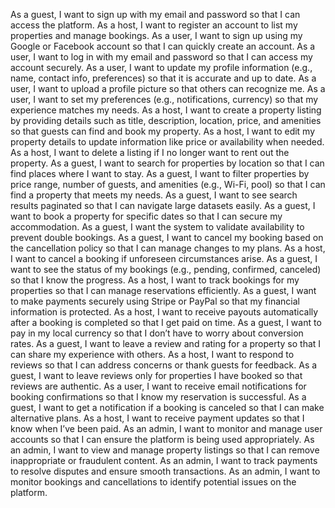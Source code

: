As a guest, I want to sign up with my email and password so that I can access the platform.
As a host, I want to register an account to list my properties and manage bookings.
As a user, I want to sign up using my Google or Facebook account so that I can quickly create an account.
As a user, I want to log in with my email and password so that I can access my account securely.
As a user, I want to update my profile information (e.g., name, contact info, preferences) so that it is accurate and up to date.
As a user, I want to upload a profile picture so that others can recognize me.
As a user, I want to set my preferences (e.g., notifications, currency) so that my experience matches my needs.
As a host, I want to create a property listing by providing details such as title, description, location, price, and amenities so that guests can find and book my property.
As a host, I want to edit my property details to update information like price or availability when needed.
As a host, I want to delete a listing if I no longer want to rent out the property.
As a guest, I want to search for properties by location so that I can find places where I want to stay.
As a guest, I want to filter properties by price range, number of guests, and amenities (e.g., Wi-Fi, pool) so that I can find a property that meets my needs.
As a guest, I want to see search results paginated so that I can navigate large datasets easily.
As a guest, I want to book a property for specific dates so that I can secure my accommodation.
As a guest, I want the system to validate availability to prevent double bookings.
As a guest, I want to cancel my booking based on the cancellation policy so that I can manage changes to my plans.
As a host, I want to cancel a booking if unforeseen circumstances arise.
As a guest, I want to see the status of my bookings (e.g., pending, confirmed, canceled) so that I know the progress.
As a host, I want to track bookings for my properties so that I can manage reservations efficiently.
As a guest, I want to make payments securely using Stripe or PayPal so that my financial information is protected.
As a host, I want to receive payouts automatically after a booking is completed so that I get paid on time.
As a guest, I want to pay in my local currency so that I don’t have to worry about conversion rates.
As a guest, I want to leave a review and rating for a property so that I can share my experience with others.
As a host, I want to respond to reviews so that I can address concerns or thank guests for feedback.
As a guest, I want to leave reviews only for properties I have booked so that reviews are authentic.
As a user, I want to receive email notifications for booking confirmations so that I know my reservation is successful.
As a guest, I want to get a notification if a booking is canceled so that I can make alternative plans.
As a host, I want to receive payment updates so that I know when I’ve been paid.
As an admin, I want to monitor and manage user accounts so that I can ensure the platform is being used appropriately.
As an admin, I want to view and manage property listings so that I can remove inappropriate or fraudulent content.
As an admin, I want to track payments to resolve disputes and ensure smooth transactions.
As an admin, I want to monitor bookings and cancellations to identify potential issues on the platform.
